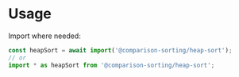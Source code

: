 # Usage

Import where needed:
```js
const heapSort = await import('@comparison-sorting/heap-sort');
// or
import * as heapSort from '@comparison-sorting/heap-sort';
```
